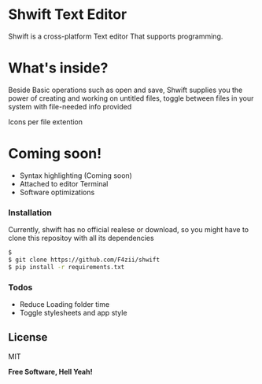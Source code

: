 # Shwift Text Editor


Shwift is a cross-platform Text editor That supports programming.

# What's inside?

  Beside Basic operations such as open and save, Shwift supplies you the power of creating and working on untitled files, toggle between files in your system with file-needed info provided
 
  Icons per file extention

# Coming soon!

  - Syntax highlighting  (Coming soon)
  - Attached to editor Terminal
  - Software optimizations

### Installation

Currently, shwift has no official realese or download, so you might have to clone this repositoy with all its dependencies

```sh
$ 
$ git clone https://github.com/F4zii/shwift
$ pip install -r requirements.txt
```

### Todos

 - Reduce Loading folder time
 - Toggle stylesheets and app style

License
----

MIT

**Free Software, Hell Yeah!**



